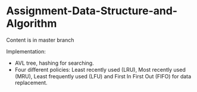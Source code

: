 # Assignment-Data-Structure-and-Algorithm 
Content is in master branch

 Implementation:
  - AVL tree, hashing for searching.
  - Four diﬀerent policies: Least recently used (LRU), Most recently used (MRU), Least frequently used (LFU) and First In First Out (FIFO) for data replacement.
  
